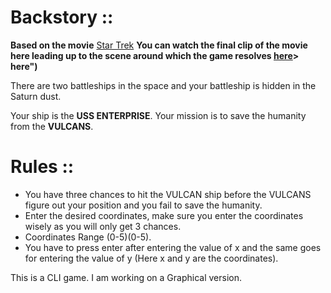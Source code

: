 # Backstory ::

**Based on the movie** [Star Trek](<https://en.wikipedia.org/wiki/Star_Trek_(film)> "Star Trek")
**You can watch the final clip of the movie here leading up to the scene around which the game resolves [here](https://www.youtube.com/watch?v=zlGRNRAL148)> here")**

There are two battleships in the space and your battleship is hidden in the Saturn dust.

Your ship is the **USS ENTERPRISE**. Your mission is to save the humanity from the **VULCANS**.

# Rules ::

- You have three chances to hit the VULCAN ship before the VULCANS figure out your position and you fail to save the humanity.
- Enter the desired coordinates, make sure you enter the coordinates wisely as you will only get 3 chances.
- Coordinates Range (0-5)(0-5).
- You have to press enter after entering the value of x and the same goes for entering the value of y (Here x and y are the coordinates).

This is a CLI game. I am working on a Graphical version.
